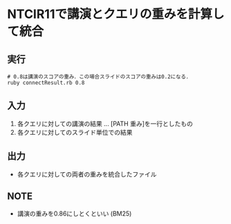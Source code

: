 # NTCIR11で講演とクエリの重みを計算して統合

## 実行
```
# 0.8は講演のスコアの重み．この場合スライドのスコアの重みは0.2になる．
ruby connectResult.rb 0.8
```

## 入力
1. 各クエリに対しての講演の結果 ... [PATH 重み]を一行としたもの
2. 各クエリに対してのスライド単位での結果

## 出力
* 各クエリに対しての両者の重みを統合したファイル

## NOTE
* 講演の重みを0.86にしとくといい (BM25)
